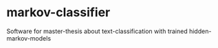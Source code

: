 # markov-classifier
Software for master-thesis about text-classification with trained hidden-markov-models
